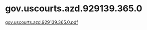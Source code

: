 # gov.uscourts.azd.929139.365.0

[gov.uscourts.azd.929139.365.0.pdf](gov%20uscourts%20azd%20929139%20365%200%20e57fa387d5cc43019921b738b711520b/gov.uscourts.azd.929139.365.0.pdf)